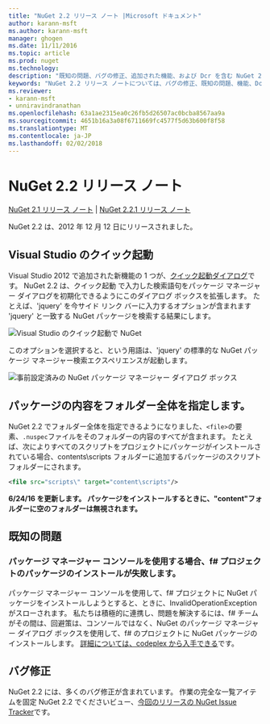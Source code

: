 ```yaml
---
title: "NuGet 2.2 リリース ノート |Microsoft ドキュメント"
author: karann-msft
ms.author: karann-msft
manager: ghogen
ms.date: 11/11/2016
ms.topic: article
ms.prod: nuget
ms.technology: 
description: "既知の問題、バグの修正、追加された機能、および Dcr を含む NuGet 2.2 リリース ノートです。"
keywords: "NuGet 2.2 リリース ノートについては、バグの修正、既知の問題、機能、Dcr を追加します。"
ms.reviewer:
- karann-msft
- unniravindranathan
ms.openlocfilehash: 63a1ae2315ea0c26fb5d26507ac0bcba8567aa9a
ms.sourcegitcommit: 4651b16a3a08f6711669fc4577f5d63b600f8f58
ms.translationtype: MT
ms.contentlocale: ja-JP
ms.lasthandoff: 02/02/2018
---
```

# <a name="nuget-22-release-notes"></a>NuGet 2.2 リリース ノート

[NuGet 2.1 リリース ノート](../release-notes/nuget-2.1.md) | [NuGet 2.2.1 リリース ノート](../release-notes/nuget-2.2.1.md)

NuGet 2.2 は、2012 年 12 月 12 日にリリースされました。

## <a name="visual-studio-quick-launch"></a>Visual Studio のクイック起動
Visual Studio 2012 で追加された新機能の 1 つが、[クイック起動ダイアログ](/visualstudio/ide/reference/quick-launch-environment-options-dialog-box)です。 NuGet 2.2 は、クイック起動 で入力した検索語句をパッケージ マネージャー ダイアログを初期化できるようにこのダイアログ ボックスを拡張します。 たとえば、'jquery' を今サイド リンク バーに入力するオプションが含まれます 'jquery' と一致する NuGet パッケージを検索する結果にします。

![Visual Studio のクイック起動で NuGet](./media/quick-launch.png)

このオプションを選択すると、という用語は、'jquery' の標準的な NuGet パッケージ マネージャー検索エクスペリエンスが起動します。

![事前設定済みの NuGet パッケージ マネージャー ダイアログ ボックス](./media/pkg-mgr-search-from-quick-launch.png)

## <a name="specify-entire-folder-for-package-contents"></a>パッケージの内容をフォルダー全体を指定します。
NuGet 2.2 でフォルダー全体を指定できるようになりました、`<file>`の要素、`.nuspec`ファイルをそのフォルダーの内容のすべてが含まれます。 たとえば、次によりすべてのスクリプトをプロジェクトにパッケージがインストールされている場合、contents\scripts フォルダーに追加するパッケージのスクリプト フォルダーにされます。

```xml
<file src="scripts\" target="content\scripts"/>
```

**6/24/16 を更新します。 パッケージをインストールするときに、"content"フォルダーに空のフォルダーは無視されます。**

## <a name="known-issues"></a>既知の問題

### <a name="package-installation-fails-for-f-projects-when-using-the-package-manager-console"></a>パッケージ マネージャー コンソールを使用する場合、f# プロジェクトのパッケージのインストールが失敗します。
パッケージ マネージャー コンソールを使用して、f# プロジェクトに NuGet パッケージをインストールしようとすると、ときに、InvalidOperationException がスローされます。 私たちは積極的に連携し、問題を解決するには、f# チームがその間は、回避策は、コンソールではなく、NuGet のパッケージ マネージャー ダイアログ ボックスを使用して、f# のプロジェクトに NuGet パッケージのインストールします。 [詳細については、codeplex から入手できる](http://nuget.codeplex.com/workitem/2873)です。


## <a name="bug-fixes"></a>バグ修正
NuGet 2.2 には、多くのバグ修正が含まれています。 作業の完全な一覧アイテムを固定 NuGet 2.2 でくださいビュー、[今回のリリースの NuGet Issue Tracker](http://nuget.codeplex.com/workitem/list/advanced?keyword=&status=Closed&type=All&priority=All&release=NuGet%202.2&assignedTo=All&component=All&sortField=LastUpdatedDate&sortDirection=Descending&page=0)です。
